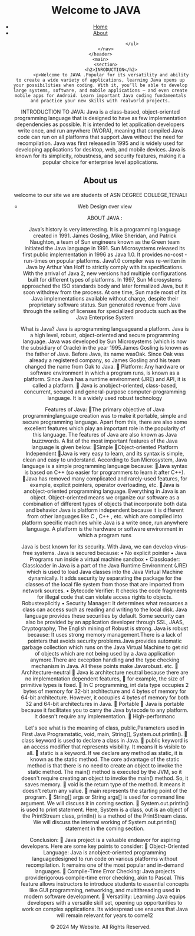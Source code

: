 <!DOCTYPE html>
<html lang="en">
<head>
    <meta charset="UTF-8">
    <meta http-equiv="X-UA-Compatible" content="IE=edge">
    <meta name="viewport" content="width=device-width, initial-scale=1.0">
    <title>JAVA</title>
</head>
<body>
    <header>
        <h1>Welcome to JAVA </h1>
        <nav>
            <ul>
                <li><a href="#">Home</a></li>
                <li><a href="#">About</a></li>

                            </ul>
        </nav>
    </header>
    <main>
        <section>
            <h2>INRODUCTION</h2>
            <p>Welcome to JAVA .Popular for its versatility and ability to create a wide variety of applications, learning Java opens up your possibilities when coding. With it, you’ll be able to develop large systems, software, and mobile applications — and even create mobile apps for Android. Learn important Java coding fundamentals and practice your new skills with realworld projects.

INTRODUCTION TO JAVA:
 Java is a class-based, object-oriented programming language that is designed to have as few implementation dependencies as possible. It is intended to let application developers write once, and run anywhere (WORA), meaning that compiled Java code can run on all platforms that support Java without the need for recompilation. Java was first released in 1995 and is widely used for developing applications for desktop, web, and mobile devices. Java is known for its simplicity, robustness, and security features, 
making it a popular choice for enterprise level applications.

</p>
        </section>
<section>
<h2>About us</h2>
<p> welcome to our site we are students of ASN DEGREE COLLEGE,TENALI
      </P>
</section> 
        <section>
                       <ul>
                <li>Web Design over view</li>
<p> ABOUT JAVA :

Java’s history is very interesting. It is a programming language created in 1991. James Gosling, Mike Sheridan, and Patrick Naughton, a team of Sun engineers known as the Green team initiated the Java language in 1991. Sun Microsystems released its first public implementation in 1996 as Java 1.0. It provides no-cost -run-times on popular platforms. Java1.0 compiler was re-written in Java by Arthur Van Hoff to strictly comply with its specifications. With the arrival of Java 2, new versions had multiple configurations built for different types of platforms.
  In 1997, Sun Microsystems approached the ISO standards body and later formalized Java, but it soon withdrew from the process. At one time, Sun made most of its Java implementations available without charge, despite their proprietary software status. Sun generated revenue from Java through the selling of licenses for specialized 
products such as the Java Enterprise System
 </p>

<p>What is Java?
  Java is aprogramming languageand a platform. Java is a high level, robust, object-oriented and secure programming language.
  Java was developed by Sun Microsystems (which is now the subsidiary of Oracle) in the year 1995.James Gosling is known as the father of Java. Before Java, its name wasOak. Since Oak was already a registered company, so James Gosling and his team changed the name from Oak to Java.
  Platform: Any hardware or software environment in which a program runs, is known as a platform. Since Java has a runtime environment 
(JRE) and API, it is called a platform.
  Java is anobject-oriented, class-based, concurrent, secured and general-purpose computer-programming language. It is a widely used 
robust technology</p>
       <p>Features of Java:
 The primary objective of Java programminglanguage creation was to make it portable, simple and secure programming language. Apart from this, there are also 
some excellent features which play an important role in the popularity of this language. The features of Java are also known as Java buzzwords.
A list of the most important features of the Java language is 
given below:
 Simple
 Object-oriented
 Platform Independent
 Java is very easy to learn, and its syntax is simple, clean and easy to understand. According to Sun Microsystem, Java 
language is a simple programming language because:
 Java syntax is based on C++ (so easier for programmers to learn it after C++).
 Java has removed many complicated and rarely-used features, for example, explicit pointers, operator overloading, etc.
 Java is anobject-oriented programming language. Everything in Java is an object. Object-oriented means we organize our software as a combination of different types of objects that incorporate both data and behavior
 Java is platform independent because it is different from other languages like C , C++ , etc. which are compiled into platform specific machines while Java is a write once, run anywhere language. A platform is the hardware or software environment in which a program 
runs

Java is best known for its security. With Java, we can develop virus-free systems. Java is secured because:
 • No explicit pointer
 • Java Programs run inside a virtual machine sandbox
 • Classloader: Classloader in Java is a part of the Java Runtime Environment (JRE) which is used to load Java classes into the Java Virtual Machine dynamically. It adds security by separating the package for the classes of the local file system from those that are imported from network sources.
 • Bytecode Verifier: It checks the code fragments for illegal code that can violate access rights to objects.
 Robustexplicitly 
• Security Manager: It determines what resources a class can access such as reading and writing to the local disk.
 Java language provides these securities by default. Some security can also be provided by an application 
developer 
through 
SSL, 
JAAS, 
Cryptography, 
The English mining of Robust is strong. Java is robust because:
 It uses strong memory management.There is a lack of pointers that avoids security problems.Java provides automatic garbage collection which runs on the Java Virtual Machine to get rid of objects which are not being used by a Java application anymore.There are exception handling and the type checking mechanism in Java. All these points 
make Javarobust.
 etc.
 Architecture-neutral
  Java is architecture neutral because there are no implementation dependent features,
  for example, the size of primitive types is fixed.
  In C programming, int data type occupies 2 bytes of memory for 32-bit architecture and 4 bytes of memory for 
64-bit architecture. However, it occupies 4 bytes of memory for both 32 and 64-bit architectures in Java.
  Portable
  Java is portable because it facilitates you to carry the Java bytecode to any platform. It doesn't require any 
implementation.
  High-performanc</p>

<p> Let's see what is the meaning of class, public,Parameters used in First Java Programstatic, void, main, String[], System.out.println().
  class keyword is used to declare a class in Java.
  public keyword is an access modifier that represents visibility. It 
means it is visible to all.
  static is a keyword. If we declare any method as static, it is known as the static method. The core advantage of the static method is that there is no need to create an object to invoke the static method. The main() method is executed by the JVM, so it doesn't require creating an object to invoke the main() 
method. So, it saves memory.
  void is the return type of the method. It means it doesn't return 
any value.
  main represents the starting point of the program.
  String[] args or String args[] is used for command line argument. We will discuss it in coming section.
  System.out.println() is used to print statement. Here, System is a class, out is an object of the PrintStream class, println() is a method of the PrintStream class. We will discuss the internal working of System.out.println() statement in the coming section.
<p>Conclusion:
  Java project is a valuable endeavor for aspiring developers. Here are some key points to consider:
  Object-Oriented Language: Java is anobject-oriented programming languagedesigned to run code on various platforms without recompilation. It remains 
one of the most popular and in-demand languages.
  Compile-Time Error Checking: Java projects providerigorous compile-time error checking, akin to Pascal. This feature allows instructors to introduce students to 
essential concepts like GUI programming, networking, and multithreading used in modern software development.
  Versatility: Learning Java equips developers with a versatile skill set, opening up opportunities to work on complex applications. Its widespread use 
ensures that Java will remain relevant for years to come12 

</p>
       </ul>
        </section>
        </main>
    <footer>
        <p>&copy; 2024 My Website. All Rights Reserved.</p>
    </footer>
</body>
</html>
